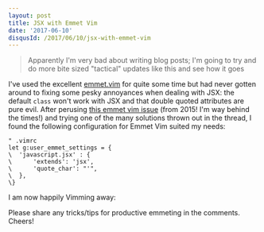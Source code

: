 ```yaml
---
layout: post
title: JSX with Emmet Vim
date: '2017-06-10'
disqusId: /2017/06/10/jsx-with-emmet-vim
---
```


> Apparently I'm very bad about writing blog posts; I'm going to try and do more bite sized "tactical" updates like this and see how it goes

I've used the excellent [emmet.vim](https://github.com/mattn/emmet-vim) for quite some time but had never gotten around to fixing some pesky annoyances when dealing with JSX: the default `class` won't work with JSX and that double quoted attributes are pure evil. After perusing [this emmet vim issue](https://github.com/mattn/emmet-vim/issues/255) (from 2015! I'm way behind the times!) and trying one of the many solutions thrown out in the thread, I found the following configuration for Emmet Vim suited my needs:

```vim
" .vimrc
let g:user_emmet_settings = {
\  'javascript.jsx' : {
\      'extends': 'jsx',
\      'quote_char': "'",
\  },
\}
```

I am now happily Vimming away:

<script type="text/javascript" src="https://asciinema.org/a/124232.js" id="asciicast-124232" async></script>

Please share any tricks/tips for productive emmeting in the comments. Cheers!
